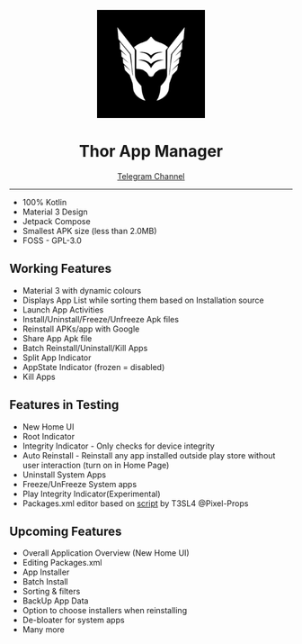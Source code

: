 
<p align="center">
  <img src="app/src/main/thor_drawn-playstore.png" alt="Thor Logo" height="192dp">
</p>


<h1 align="center">Thor App Manager</h1>

<p align="center">
  <a href="https://t.me/thorAppDev">Telegram Channel</a>
</p>


---

* 100% Kotlin 
* Material 3 Design 
* Jetpack Compose
* Smallest APK size (less than 2.0MB)
* FOSS - GPL-3.0

## Working Features
- Material 3 with dynamic colours
- Displays App List while sorting them based on Installation source
- Launch App Activities
- Install/Uninstall/Freeze/Unfreeze Apk files
- Reinstall APKs/app with Google
- Share App Apk file
- Batch Reinstall/Uninstall/Kill Apps
- Split App Indicator
- AppState Indicator (frozen = disabled)
- Kill Apps

## Features in Testing 
- New Home UI
- Root Indicator
- Integrity Indicator - Only checks for device integrity
- Auto Reinstall - Reinstall any app installed outside play store without user interaction (turn on in Home Page)
- Uninstall System Apps
- Freeze/UnFreeze System apps
- Play Integrity Indicator(Experimental)
- Packages.xml editor based on [script]([url](https://github.com/Pixel-Props/BetterKnownInstalled?tab=readme-ov-file)) by T3SL4 @Pixel-Props

## Upcoming Features
- Overall Application Overview (New Home UI)
- Editing Packages.xml 
- App Installer
- Batch Install
- Sorting & filters
- BackUp App Data
- Option to choose installers when reinstalling
- De-bloater for system apps
- Many more
